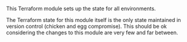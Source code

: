 This Terraform module sets up the state for all environments.

The Terraform state for this module itself is the only state maintained in version control (chicken and egg compromise). This should be ok considering the changes to this module are very few and far between. 
